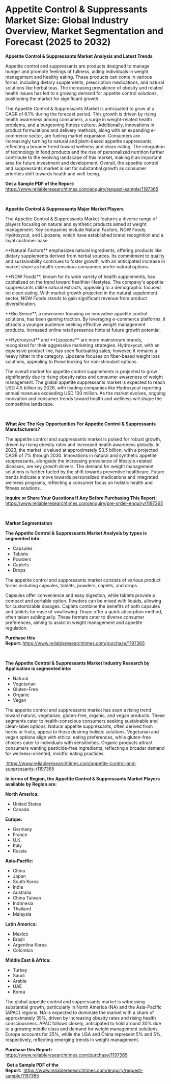 <p><h1>Appetite Control & Suppressants Market Size: Global Industry Overview, Market Segmentation and Forecast (2025 to 2032)</h1></p><p><strong>Appetite Control & Suppressants Market Analysis and Latest Trends</strong></p>
<p><p>Appetite control and suppressants are products designed to manage hunger and promote feelings of fullness, aiding individuals in weight management and healthy eating. These products can come in various forms, including dietary supplements, prescription medications, and natural solutions like herbal teas. The increasing prevalence of obesity and related health issues has led to a growing demand for appetite control solutions, positioning the market for significant growth.</p><p>The Appetite Control & Suppressants Market is anticipated to grow at a CAGR of 6.1% during the forecast period. This growth is driven by rising health awareness among consumers, a surge in weight-related health problems, and a burgeoning fitness culture. Additionally, innovations in product formulations and delivery methods, along with an expanding e-commerce sector, are fueling market expansion. Consumers are increasingly turning to natural and plant-based appetite suppressants, reflecting a broader trend toward wellness and clean eating. The integration of technology in food products and the rise of personalized nutrition further contribute to the evolving landscape of this market, making it an important area for future investment and development. Overall, the appetite control and suppressants market is set for substantial growth as consumer priorities shift towards health and well-being.</p></p>
<p><strong>Get a Sample PDF of the Report:&nbsp;</strong> <a href="https://www.reliableresearchtimes.com/enquiry/request-sample/1197365?utm_campaign=2263&utm_medium=2&utm_source=Github&utm_content=ia&utm_term=19042025&utm_id=appetite-control-suppressants">https://www.reliableresearchtimes.com/enquiry/request-sample/1197365</a></p>
<p>&nbsp;</p>
<p><strong>Appetite Control & Suppressants Major Market Players</strong></p>
<p><p>The Appetite Control & Suppressants Market features a diverse range of players focusing on natural and synthetic products aimed at weight management. Key companies include Natural Factors, NOW Foods, Hydroxycut, and Lipozene, which have established brand recognition and a loyal customer base.</p><p>**Natural Factors** emphasizes natural ingredients, offering products like dietary supplements derived from herbal sources. Its commitment to quality and sustainability continues to foster growth, with an anticipated increase in market share as health-conscious consumers prefer natural options.</p><p>**NOW Foods**, known for its wide variety of health supplements, has capitalized on the trend toward healthier lifestyles. The company's appetite suppressants utilize natural extracts, appealing to a demographic focused on clean eating. With market growth projected in the natural supplement sector, NOW Foods stands to gain significant revenue from product diversification.</p><p>**Bio Sense**, a newcomer focusing on innovative appetite control solutions, has been gaining traction. By leveraging e-commerce platforms, it attracts a younger audience seeking effective weight management products. Increased online retail presence hints at future growth potential.</p><p>**Hydroxycut** and **Lipozene** are more mainstream brands, recognized for their aggressive marketing strategies. Hydroxycut, with an expansive product line, has seen fluctuating sales; however, it remains a heavy hitter in the category. Lipozene focuses on fiber-based weight loss solutions, appealing to those looking for non-stimulant options.</p><p>The overall market for appetite control supplements is projected to grow significantly due to rising obesity rates and consumer awareness of weight management. The global appetite suppressants market is expected to reach USD 4.5 billion by 2026, with leading companies like Hydroxycut reporting annual revenues exceeding USD 100 million. As the market evolves, ongoing innovation and consumer trends toward health and wellness will shape the competitive landscape.</p></p>
<p>&nbsp;</p>
<p><strong>What Are The Key Opportunities For Appetite Control & Suppressants Manufacturers?</strong></p>
<p><p>The appetite control and suppressants market is poised for robust growth, driven by rising obesity rates and increased health awareness globally. In 2023, the market is valued at approximately $3.5 billion, with a projected CAGR of 7% through 2030. Innovations in natural and synthetic appetite suppressants, alongside the increasing prevalence of lifestyle-related diseases, are key growth drivers. The demand for weight management solutions is further fueled by the shift towards preventive healthcare. Future trends indicate a move towards personalized medications and integrated wellness programs, reflecting a consumer focus on holistic health and fitness solutions.</p></p>
<p><strong>Inquire or Share Your Questions If Any Before Purchasing This Report:</strong> <a href="https://www.reliableresearchtimes.com/enquiry/pre-order-enquiry/1197365?utm_campaign=2263&utm_medium=2&utm_source=Github&utm_content=ia&utm_term=19042025&utm_id=appetite-control-suppressants">https://www.reliableresearchtimes.com/enquiry/pre-order-enquiry/1197365</a></p>
<p>&nbsp;</p>
<p><strong>Market Segmentation</strong></p>
<p><strong>The Appetite Control & Suppressants Market Analysis by types is segmented into:</strong></p>
<p><ul><li>Capsules</li><li>Tablets</li><li>Powders</li><li>Caplets</li><li>Drops</li></ul></p>
<p><p>The appetite control and suppressants market consists of various product forms including capsules, tablets, powders, caplets, and drops. </p><p>Capsules offer convenience and easy digestion, while tablets provide a compact and portable option. Powders can be mixed with liquids, allowing for customizable dosages. Caplets combine the benefits of both capsules and tablets for ease of swallowing. Drops offer a quick absorption method, often taken sublingually. These formats cater to diverse consumer preferences, aiming to assist in weight management and appetite regulation.</p></p>
<p><strong>Purchase this Report:&nbsp;</strong><a href="https://www.reliableresearchtimes.com/purchase/1197365?utm_campaign=2263&utm_medium=2&utm_source=Github&utm_content=ia&utm_term=19042025&utm_id=appetite-control-suppressants">https://www.reliableresearchtimes.com/purchase/1197365</a></p>
<p>&nbsp;</p>
<p><strong>The Appetite Control & Suppressants Market Industry Research by Application is segmented into:</strong></p>
<p><ul><li>Natural</li><li>Vegetarian</li><li>Gluten-Free</li><li>Organic</li><li>Vegan</li></ul></p>
<p><p>The appetite control and suppressants market has seen a rising trend toward natural, vegetarian, gluten-free, organic, and vegan products. These segments cater to health-conscious consumers seeking sustainable and clean-label options. Natural appetite suppressants, often derived from herbs or fruits, appeal to those desiring holistic solutions. Vegetarian and vegan options align with ethical eating preferences, while gluten-free choices cater to individuals with sensitivities. Organic products attract consumers wanting pesticide-free ingredients, reflecting a broader demand for wellness-oriented, mindful eating practices.</p></p>
<p><a href="https://www.reliableresearchtimes.com/appetite-control-and-suppressants-r1197365?utm_campaign=2263&utm_medium=2&utm_source=Github&utm_content=ia&utm_term=19042025&utm_id=appetite-control-suppressants">&nbsp;https://www.reliableresearchtimes.com/appetite-control-and-suppressants-r1197365</a></p>
<p><strong>In terms of Region, the Appetite Control & Suppressants Market Players available by Region are:</strong></p>
<p>
    <p> <strong> North America: </strong>
        <ul>
            <li>United States</li>
            <li>Canada</li>
        </ul>
        </p> 
    <p> <strong> Europe: </strong>
        <ul>
            <li>Germany</li>
            <li>France</li>
            <li>U.K.</li>
            <li>Italy</li>
            <li>Russia</li>
        </ul>
        </p> 
    <p> <strong> Asia-Pacific: </strong>
        <ul>
            <li>China</li>
            <li>Japan</li>
            <li>South Korea</li>
            <li>India</li>
            <li>Australia</li>
            <li>China Taiwan</li>
            <li>Indonesia</li>
            <li>Thailand</li>
            <li>Malaysia</li>
        </ul>
        </p> 
    <p> <strong> Latin America: </strong>
        <ul>
            <li>Mexico</li>
            <li>Brazil</li>
            <li>Argentina Korea</li>
            <li>Colombia</li>
        </ul>
        </p> 
    <p> <strong> Middle East & Africa: </strong>
        <ul>
            <li>Turkey</li>
            <li>Saudi</li>
            <li>Arabia</li>
            <li>UAE</li>
            <li>Korea</li>
        </ul>
    </p>
    </p>
<p><p>The global appetite control and suppressants market is witnessing substantial growth, particularly in North America (NA) and the Asia-Pacific (APAC) regions. NA is expected to dominate the market with a share of approximately 35%, driven by increasing obesity rates and rising health consciousness. APAC follows closely, anticipated to hold around 30% due to a growing middle class and demand for weight management solutions. Europe accounts for 25%, while the USA and China represent 5% and 5%, respectively, reflecting emerging trends in weight management.</p></p>
<p><strong>Purchase this Report: </strong><a href="https://www.reliableresearchtimes.com/purchase/1197365?utm_campaign=2263&utm_medium=2&utm_source=Github&utm_content=ia&utm_term=19042025&utm_id=appetite-control-suppressants">https://www.reliableresearchtimes.com/purchase/1197365</a></p>
<p>&nbsp;<strong>Get a Sample PDF of the Report:&nbsp;&nbsp;</strong><a href="https://www.reliableresearchtimes.com/enquiry/request-sample/1197365?utm_campaign=2263&utm_medium=2&utm_source=Github&utm_content=ia&utm_term=19042025&utm_id=appetite-control-suppressants">https://www.reliableresearchtimes.com/enquiry/request-sample/1197365</a></p>
<p><strong></strong></p>
<p><p></p><p></p><p></p></p>